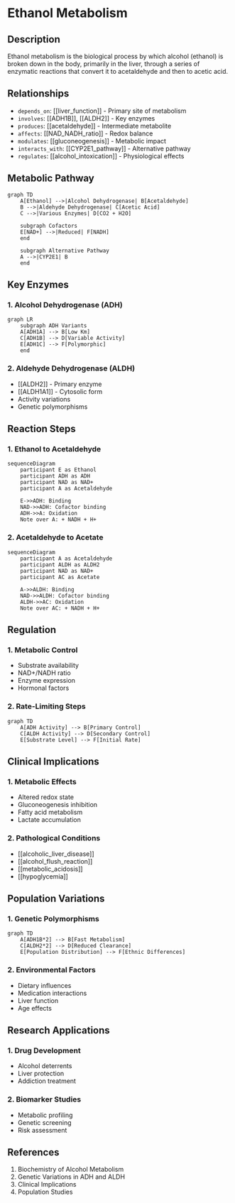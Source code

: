 # Ethanol Metabolism

## Description
Ethanol metabolism is the biological process by which alcohol (ethanol) is broken down in the body, primarily in the liver, through a series of enzymatic reactions that convert it to acetaldehyde and then to acetic acid.

## Relationships
- `depends_on`: [[liver_function]] - Primary site of metabolism
- `involves`: [[ADH1B]], [[ALDH2]] - Key enzymes
- `produces`: [[acetaldehyde]] - Intermediate metabolite
- `affects`: [[NAD_NADH_ratio]] - Redox balance
- `modulates`: [[gluconeogenesis]] - Metabolic impact
- `interacts_with`: [[CYP2E1_pathway]] - Alternative pathway
- `regulates`: [[alcohol_intoxication]] - Physiological effects

## Metabolic Pathway

```mermaid
graph TD
    A[Ethanol] -->|Alcohol Dehydrogenase| B[Acetaldehyde]
    B -->|Aldehyde Dehydrogenase| C[Acetic Acid]
    C -->|Various Enzymes| D[CO2 + H2O]
    
    subgraph Cofactors
    E[NAD+] -->|Reduced| F[NADH]
    end
    
    subgraph Alternative Pathway
    A -->|CYP2E1| B
    end
```

## Key Enzymes

### 1. Alcohol Dehydrogenase (ADH)
```mermaid
graph LR
    subgraph ADH Variants
    A[ADH1A] --> B[Low Km]
    C[ADH1B] --> D[Variable Activity]
    E[ADH1C] --> F[Polymorphic]
    end
```

### 2. Aldehyde Dehydrogenase (ALDH)
- [[ALDH2]] - Primary enzyme
- [[ALDH1A1]] - Cytosolic form
- Activity variations
- Genetic polymorphisms

## Reaction Steps

### 1. Ethanol to Acetaldehyde
```mermaid
sequenceDiagram
    participant E as Ethanol
    participant ADH as ADH
    participant NAD as NAD+
    participant A as Acetaldehyde
    
    E->>ADH: Binding
    NAD->>ADH: Cofactor binding
    ADH->>A: Oxidation
    Note over A: + NADH + H+
```

### 2. Acetaldehyde to Acetate
```mermaid
sequenceDiagram
    participant A as Acetaldehyde
    participant ALDH as ALDH2
    participant NAD as NAD+
    participant AC as Acetate
    
    A->>ALDH: Binding
    NAD->>ALDH: Cofactor binding
    ALDH->>AC: Oxidation
    Note over AC: + NADH + H+
```

## Regulation

### 1. Metabolic Control
- Substrate availability
- NAD+/NADH ratio
- Enzyme expression
- Hormonal factors

### 2. Rate-Limiting Steps
```mermaid
graph TD
    A[ADH Activity] --> B[Primary Control]
    C[ALDH Activity] --> D[Secondary Control]
    E[Substrate Level] --> F[Initial Rate]
```

## Clinical Implications

### 1. Metabolic Effects
- Altered redox state
- Gluconeogenesis inhibition
- Fatty acid metabolism
- Lactate accumulation

### 2. Pathological Conditions
- [[alcoholic_liver_disease]]
- [[alcohol_flush_reaction]]
- [[metabolic_acidosis]]
- [[hypoglycemia]]

## Population Variations

### 1. Genetic Polymorphisms
```mermaid
graph TD
    A[ADH1B*2] --> B[Fast Metabolism]
    C[ALDH2*2] --> D[Reduced Clearance]
    E[Population Distribution] --> F[Ethnic Differences]
```

### 2. Environmental Factors
- Dietary influences
- Medication interactions
- Liver function
- Age effects

## Research Applications

### 1. Drug Development
- Alcohol deterrents
- Liver protection
- Addiction treatment

### 2. Biomarker Studies
- Metabolic profiling
- Genetic screening
- Risk assessment

## References
1. Biochemistry of Alcohol Metabolism
2. Genetic Variations in ADH and ALDH
3. Clinical Implications
4. Population Studies 